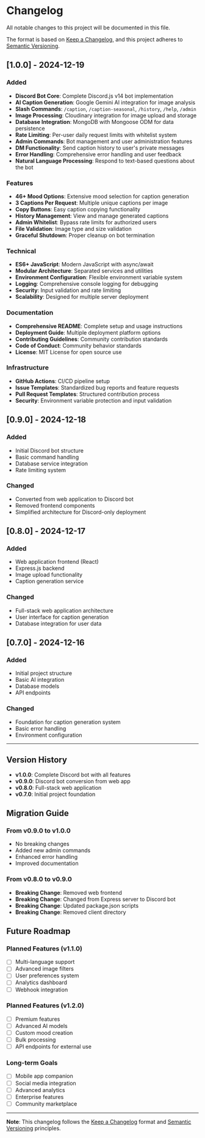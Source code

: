 # Changelog

All notable changes to this project will be documented in this file.

The format is based on [Keep a Changelog](https://keepachangelog.com/en/1.0.0/),
and this project adheres to [Semantic Versioning](https://semver.org/spec/v2.0.0.html).

## [1.0.0] - 2024-12-19

### Added
- **Discord Bot Core**: Complete Discord.js v14 bot implementation
- **AI Caption Generation**: Google Gemini AI integration for image analysis
- **Slash Commands**: `/caption`, `/caption-seasonal`, `/history`, `/help`, `/admin`
- **Image Processing**: Cloudinary integration for image upload and storage
- **Database Integration**: MongoDB with Mongoose ODM for data persistence
- **Rate Limiting**: Per-user daily request limits with whitelist system
- **Admin Commands**: Bot management and user administration features
- **DM Functionality**: Send caption history to user's private messages
- **Error Handling**: Comprehensive error handling and user feedback
- **Natural Language Processing**: Respond to text-based questions about the bot

### Features
- **46+ Mood Options**: Extensive mood selection for caption generation
- **3 Captions Per Request**: Multiple unique captions per image
- **Copy Buttons**: Easy caption copying functionality
- **History Management**: View and manage generated captions
- **Admin Whitelist**: Bypass rate limits for authorized users
- **File Validation**: Image type and size validation
- **Graceful Shutdown**: Proper cleanup on bot termination

### Technical
- **ES6+ JavaScript**: Modern JavaScript with async/await
- **Modular Architecture**: Separated services and utilities
- **Environment Configuration**: Flexible environment variable system
- **Logging**: Comprehensive console logging for debugging
- **Security**: Input validation and rate limiting
- **Scalability**: Designed for multiple server deployment

### Documentation
- **Comprehensive README**: Complete setup and usage instructions
- **Deployment Guide**: Multiple deployment platform options
- **Contributing Guidelines**: Community contribution standards
- **Code of Conduct**: Community behavior standards
- **License**: MIT License for open source use

### Infrastructure
- **GitHub Actions**: CI/CD pipeline setup
- **Issue Templates**: Standardized bug reports and feature requests
- **Pull Request Templates**: Structured contribution process
- **Security**: Environment variable protection and input validation

## [0.9.0] - 2024-12-18

### Added
- Initial Discord bot structure
- Basic command handling
- Database service integration
- Rate limiting system

### Changed
- Converted from web application to Discord bot
- Removed frontend components
- Simplified architecture for Discord-only deployment

## [0.8.0] - 2024-12-17

### Added
- Web application frontend (React)
- Express.js backend
- Image upload functionality
- Caption generation service

### Changed
- Full-stack web application architecture
- User interface for caption generation
- Database integration for user data

## [0.7.0] - 2024-12-16

### Added
- Initial project structure
- Basic AI integration
- Database models
- API endpoints

### Changed
- Foundation for caption generation system
- Basic error handling
- Environment configuration

---

## Version History

- **v1.0.0**: Complete Discord bot with all features
- **v0.9.0**: Discord bot conversion from web app
- **v0.8.0**: Full-stack web application
- **v0.7.0**: Initial project foundation

## Migration Guide

### From v0.9.0 to v1.0.0
- No breaking changes
- Added new admin commands
- Enhanced error handling
- Improved documentation

### From v0.8.0 to v0.9.0
- **Breaking Change**: Removed web frontend
- **Breaking Change**: Changed from Express server to Discord bot
- **Breaking Change**: Updated package.json scripts
- **Breaking Change**: Removed client directory

## Future Roadmap

### Planned Features (v1.1.0)
- [ ] Multi-language support
- [ ] Advanced image filters
- [ ] User preferences system
- [ ] Analytics dashboard
- [ ] Webhook integration

### Planned Features (v1.2.0)
- [ ] Premium features
- [ ] Advanced AI models
- [ ] Custom mood creation
- [ ] Bulk processing
- [ ] API endpoints for external use

### Long-term Goals
- [ ] Mobile app companion
- [ ] Social media integration
- [ ] Advanced analytics
- [ ] Enterprise features
- [ ] Community marketplace

---

**Note**: This changelog follows the [Keep a Changelog](https://keepachangelog.com/) format and [Semantic Versioning](https://semver.org/) principles.
